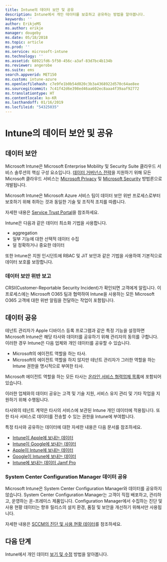 ```yaml
---
title: Intune의 데이터 보안 및 공유
description: Intune에서 개인 데이터를 보호하고 공유하는 방법을 알아봅니다.
keywords: ''
author: ErikjeMS
ms.author: erikje
manager: dougeby
ms.date: 05/18/2018
ms.topic: article
ms.prod: ''
ms.service: microsoft-intune
ms.technology: ''
ms.assetid: 68921fd6-5f50-456c-a3af-83d7bc4b134b
ms.reviewer: angerobe
ms.suite: ems
search.appverid: MET150
ms.custom: intune-azure
ms.openlocfilehash: c7e9fe1b0b54d020c3b3a4368922d570c64ae8ee
ms.sourcegitcommit: 7c41f42d6e398ed46aa602ec8aaa4f39aaf92772
ms.translationtype: HT
ms.contentlocale: ko-KR
ms.lasthandoff: 01/16/2019
ms.locfileid: "54325035"
---
```

# <a name="data-security-and-sharing-in-intune"></a>Intune의 데이터 보안 및 공유


## <a name="data-security"></a>데이터 보안

Microsoft Intune은 Microsoft Enterprise Mobility 및 Security Suite 클라우드 서비스 솔루션의 핵심 구성 요소입니다. [데이터 거버넌스 전략](https://www.microsoft.com/en-us/TrustCenter/Security/default.aspx)을 지원하기 위해 모든 Microsoft 클라우드 서비스는 [Microsoft Privacy](https://www.microsoft.com/en-us/trustcenter/privacy) 및 [Microsoft Security](https://www.microsoft.com/en-us/trustcenter/security/) 방법론으로 개발됩니다.  

Microsoft Intune은 Microsoft Azure 서비스 팀이 데이터 보안 위반 프로세스로부터 보호하기 위해 취하는 것과 동일한 기술 및 조직적 조치를 따릅니다.

자세한 내용은 [Service Trust Portal](https://www.microsoft.com/en-us/TrustCenter/stp)을 참조하세요.

Intune은 다음과 같은 데이터 최소화 기법을 사용합니다.

- aggregation
- 일부 기능에 대한 선택적 데이터 수집
- 덜 정확하거나 중요한 데이터

또한 Intune은 지원 인시던트에 RBAC 및 JiT 보안과 같은 기법을 사용하여 기본적으로 데이터 보호를 보장합니다. 

### <a name="data-breach-reporting"></a>데이터 보안 위반 보고

CRSI(Customer-Reportable Security Incident)가 확인되면 고객에게 알립니다. 이 프로세스에는 Microsoft O365 팀과 협력하여 Intune을 사용하는 모든 Microsoft O365 고객에 대한 위반 알림을 전달하는 작업이 포함됩니다.

## <a name="data-sharing"></a>데이터 공유

테넌트 관리자가 Apple 디바이스 등록 프로그램과 같은 특정 기능을 설정하면 Microsoft Intune은 해당 타사와 데이터를 공유하기 위해 관리자의 동의를 구합니다. 이러한 경우 Intune은 다음 업체와 개인 데이터를 공유할 수 있습니다.

- Microsoft의 에이전트 역할을 하는 타사.
- Microsoft의 에이전트 역할을 하지 않지만 테넌트 관리자가 그러한 역할을 하는 Intune 권한을 명시적으로 부여한 타사.

Microsoft 에이전트 역할을 하는 모든 타사는 [온라인 서비스 협력업체 목록](https://aka.ms/Online_Serv_Subcontractor_List)에 포함되어 있습니다.

이러한 업체와의 데이터 공유는 고객 및 기술 지원, 서비스 유지 관리 및 기타 작업을 지원하기 위해 수행됩니다.

타사와의 테넌트 계약은 타사의 서비스에 보관된 Intune 개인 데이터에 적용됩니다. 또한 타사 서비스로 데이터를 전송할 수 있는 권한을 Intune에 부여합니다.  

특정 타사와 공유하는 데이터에 대한 자세한 내용은 다음 문서를 참조하세요.
- [Intune이 Apple에 보내는 데이터](data-intune-sends-to-apple.md)
- [Intune이 Google에 보내는 데이터](data-intune-sends-to-google.md)
- [Apple이 Intune에 보내는 데이터](data-apple-sends-to-intune.md)
- [Google이 Intune에 보내는 데이터](data-google-sends-to-intune.md)
- [Intune에 보내는 데이터 Jamf Pro](data-jamf-sends-to-intune.md)

### <a name="system-center-configuration-manager-data-sharing"></a>System Center Configuration Manager 데이터 공유

Microsoft Intune은 System Center Configuration Manager와 데이터를 공유하지 않습니다. System Center Configuration Manager는 고객이 직접 배포하고, 관리하고, 운영하는 온-프레미스 제품입니다. Configuration Manager에서 수집하는 진단 및 사용 현황 데이터는 향후 릴리스의 설치 환경, 품질 및 보안을 개선하기 위해서만 사용됩니다.

자세한 내용은 [SCCM의 진단 및 사용 현황 데이터](https://docs.microsoft.com/sccm/core/plan-design/diagnostics/diagnostics-and-usage-data.md)를 참조하세요. 


## <a name="next-steps"></a>다음 단계

Intune에서 개인 데이터 [보기 및 수정](privacy-data-view-correct.md) 방법을 알아봅니다.
